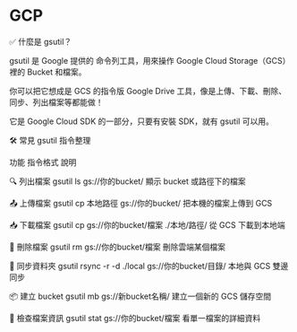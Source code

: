 # GCP

✅ 什麼是 gsutil？

gsutil 是 Google 提供的 命令列工具，用來操作 Google Cloud Storage（GCS）裡的 Bucket 和檔案。

你可以把它想成是 GCS 的指令版 Google Drive 工具，像是上傳、下載、刪除、同步、列出檔案等都能做！

它是 Google Cloud SDK 的一部分，只要有安裝 SDK，就有 gsutil 可以用。

🛠 常見 gsutil 指令整理

功能	指令格式	說明

🔍 列出檔案	gsutil ls gs://你的bucket/	顯示 bucket 或路徑下的檔案

📤 上傳檔案	gsutil cp 本地路徑 gs://你的bucket/	把本機的檔案上傳到 GCS

📥 下載檔案	gsutil cp gs://你的bucket/檔案 ./本地/路徑/	從 GCS 下載到本地端

🧽 刪除檔案	gsutil rm gs://你的bucket/檔案	刪除雲端某個檔案

📁 同步資料夾	gsutil rsync -r -d ./local gs://你的bucket/目錄/	本地與 GCS 雙邊同步

📦 建立 bucket	gsutil mb gs://新bucket名稱/	建立一個新的 GCS 儲存空間

🧾 檢查檔案資訊	gsutil stat gs://你的bucket/檔案	看單一檔案的詳細資料
